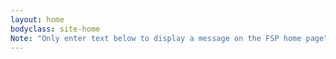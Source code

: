 ```yaml
---
layout: home
bodyclass: site-home
Note: "Only enter text below to display a message on the FSP home page"
---
```


